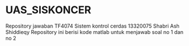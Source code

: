 # UAS_SISKONCER
Repository jawaban TF4074 Sistem kontrol cerdas
13320075
Shabri Ash Shiddieqy
Repository ini berisi kode matlab untuk menjawab soal no 1 dan no 2
